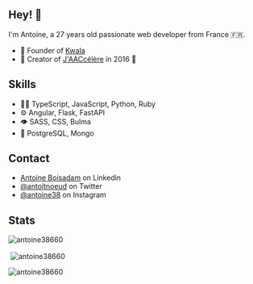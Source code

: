 ## Hey! 👋
I'm Antoine, a 27 years old passionate web developer from France 🇫🇷.

- 🐨 Founder of [Kwala](https://github.com/kwala-fr)
- 🚗 Creator of [J'AACcélère](https://www.jaaccelere.com/) in 2016 👴

## Skills
- 👨‍💻 TypeScript, JavaScript, Python, Ruby
- ⚙️ Angular, Flask, FastAPI
- 👁️ SASS, CSS, Bulma
- 💽 PostgreSQL, Mongo

## Contact
- [Antoine Boisadam](https://linkedin.com/antoineboisadam) on Linkedin
- [@antoitnoeud](https://twitter.com/antoitnoeud) on Twitter
- [@antoine38](https://www.instagram.com/antoine38) on Instagram

## Stats

<p align="left"> <img src="https://komarev.com/ghpvc/?username=antoine38660&label=Profile%20views&color=0e75b6&style=flat" alt="antoine38660" /> </p>

<p>&nbsp;<img align="center" src="https://github-readme-stats.vercel.app/api?username=antoine38660&show_icons=true&locale=en" alt="antoine38660" /></p>

<p><img align="center" src="https://github-readme-streak-stats.herokuapp.com/?user=antoine38660&" alt="antoine38660" /></p>
